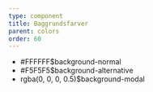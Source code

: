 ```yaml
---
type: component
title: Baggrundsfarver
parent: colors
order: 60
---
```


<ul class="color-scale mb-8">
  <li>
    <div class="color bg-normal"></div>
    <div class="color-text-label"><span class="color-hex">#FFFFFF</span><span>$background-normal</span></div>
  </li>
  <li>
    <div class="color bg-alternative"></div>
    <div class="color-text-label"><span class="color-hex">#F5F5F5</span><span>$background-alternative</span></div>
  </li>
  <li>
    <div class="color bg-modal"></div>
    <div class="color-text-label"><span class="color-hex">rgba(0, 0, 0, 0.5)</span><span>$background-modal</span></div>
  </li>
</ul>